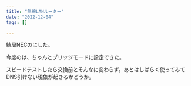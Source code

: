 ```yaml
---
title: "無線LANルーター"
date: "2022-12-04"
tags: []

---
```


結局NECのにした。

今度のは、ちゃんとブリッジモードに設定できた。

スピードテストしたら交換前とそんなに変わらず。あとはしばらく使ってみてDNS引けない現象が起きるかどうか。
